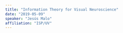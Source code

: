 ```yaml
---
title: "Information Theory for Visual Neuroscience"
date: "2019-05-09"
speaker: "Jesús Malo"
affiliation: "ISP/UV"
---
```

